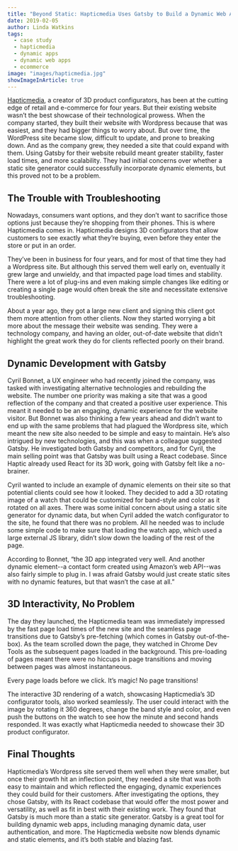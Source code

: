 ```yaml
---
title: "Beyond Static: Hapticmedia Uses Gatsby to Build a Dynamic Web App"
date: 2019-02-05
author: Linda Watkins
tags:
  - case study
  - hapticmedia
  - dynamic apps
  - dynamic web apps
  - ecommerce
image: "images/hapticmedia.jpg"
showImageInArticle: true
---
```


[Hapticmedia](https://hapticmedia.fr/en/), a creator of 3D product configurators, has been at the cutting edge of retail and e-commerce for four years. But their existing website wasn’t the best showcase of their technological prowess. When the company started, they built their website with Wordpress because that was easiest, and they had bigger things to worry about. But over time, the WordPress site became slow, difficult to update, and prone to breaking down. And as the company grew, they needed a site that could expand with them. Using Gatsby for their website rebuild meant greater stability, faster load times, and more scalability. They had initial concerns over whether a static site generator could successfully incorporate dynamic elements, but this proved not to be a problem.

## The Trouble with Troubleshooting

Nowadays, consumers want options, and they don’t want to sacrifice those options just because they’re shopping from their phones. This is where Hapticmedia comes in. Hapticmedia designs 3D configurators that allow customers to see exactly what they’re buying, even before they enter the store or put in an order.

They’ve been in business for four years, and for most of that time they had a Wordpress site. But although this served them well early on, eventually it grew large and unwieldy, and that impacted page load times and stability. There were a lot of plug-ins and even making simple changes like editing or creating a single page would often break the site and necessitate extensive troubleshooting.

About a year ago, they got a large new client and signing this client got them more attention from other clients. Now they started worrying a bit more about the message their website was sending. They were a technology company, and having an older, out-of-date website that didn’t highlight the great work they do for clients reflected poorly on their brand.

## Dynamic Development with Gatsby

Cyril Bonnet, a UX engineer who had recently joined the company, was tasked with investigating alternative technologies and rebuilding the website. The number one priority was making a site that was a good reflection of the company and that created a positive user experience. This meant it needed to be an engaging, dynamic experience for the website visitor. But Bonnet was also thinking a few years ahead and didn’t want to end up with the same problems that had plagued the Wordpress site, which meant the new site also needed to be simple and easy to maintain. He’s also intrigued by new technologies, and this was when a colleague suggested Gatsby. He investigated both Gatsby and competitors, and for Cyril, the main selling point was that Gatsby was built using a React codebase. Since Haptic already used React for its 3D work, going with Gatsby felt like a no-brainer.

Cyril wanted to include an example of dynamic elements on their site so that potential clients could see how it looked. They decided to add a 3D rotating image of a watch that could be customized for band-style and color as it rotated on all axes. There was some initial concern about using a static site generator for dynamic data, but when Cyril added the watch configurator to the site, he found that there was no problem. All he needed was to include some simple code to make sure that loading the watch app, which used a large external JS library, didn’t slow down the loading of the rest of the page.

According to Bonnet, “the 3D app integrated very well. And another dynamic element--a contact form created using Amazon’s web API--was also fairly simple to plug in. I was afraid Gatsby would just create static sites with no dynamic features, but that wasn’t the case at all.”

## 3D Interactivity, No Problem

The day they launched, the Hapticmedia team was immediately impressed by the fast page load times of the new site and the seamless page transitions due to Gatsby’s pre-fetching (which comes in Gatsby out-of-the-box). As the team scrolled down the page, they watched in Chrome Dev Tools as the subsequent pages loaded in the background. This pre-loading of pages meant there were no hiccups in page transitions and moving between pages was almost instantaneous.

<pullquote>Every page loads before we click. It’s magic! No page transitions!</pullquote>

The interactive 3D rendering of a watch, showcasing Hapticmedia’s 3D configurator tools, also worked seamlessly. The user could interact with the image by rotating it 360 degrees, change the band style and color, and even push the buttons on the watch to see how the minute and second hands responded. It was exactly what Hapticmedia needed to showcase their 3D product configurator.

## Final Thoughts

Hapticmedia’s Wordpress site served them well when they were smaller, but once their growth hit an inflection point, they needed a site that was both easy to maintain and which reflected the engaging, dynamic experiences they could build for their customers. After investigating the options, they chose Gatsby, with its React codebase that would offer the most power and versatility, as well as fit in best with their existing work. They found that Gatsby is much more than a static site generator. Gatsby is a great tool for building dynamic web apps, including managing dynamic data, user authentication, and more. The Hapticmedia website now blends dynamic and static elements, and it’s both stable and blazing fast.
